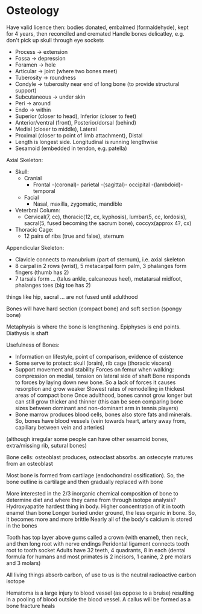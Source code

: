 <!-- SPDX-License-Identifier: zlib-acknowledgement -->
# Osteology
Have valid licence then: bodies donated, embalmed (formaldehyde), kept for 4 years, then reconciled and cremated
Handle bones delicatley, e.g. don't pick up skull through eye sockets

* Process -> extension 
* Fossa -> depression 
* Foramen -> hole 
* Articular -> joint (where two bones meet)
* Tuberosity -> roundness
* Condyle -> tuberosity near end of long bone (to provide structural support)
* Subcutaneous -> under skin
* Peri -> around
* Endo -> within
* Superior (closer to head), Inferior (closer to feet)
* Anterior/ventral (front), Posterior/dorsal (behind)
* Medial (closer to middle), Lateral
* Proximal (closer to point of limb attachment), Distal
* Length is longest side. Longitudinal is running lengthwise
* Sesamoid (embedded in tendon, e.g. patella)

Axial Skeleton: 
  * Skull:
    * Cranial
      * Frontal -(coronal)- parietal -(sagittal)- occipital -(lambdoid)- temporal
    * Facial
      * Nasal, maxilla, zygomatic, mandible
  * Veterbral Column:
    * Cervical(7, cc), thoracic(12, cx, kyphosis), lumbar(5, cc, lordosis), sacral(5, fused becoming the sacrum bone), coccyx(approx 4?, cx)
  * Thoracic Cage:
    * 12 pairs of ribs (true and false), sternum

Appendicular Skeleton:
  * Clavicle connects to manubrium (part of sternum), i.e. axial skeleton
  * 8 carpal in 2 rows (wrist), 5 metacarpal form palm, 3 phalanges form fingers (thumb has 2)
  * 7 tarsals form ... (talus ankle, calcaneous heel), metatarsal midfoot, phalanges toes (big toe has 2)

things like hip, sacral ... are not fused until adulthood

Bones will have hard section (compact bone) and soft section (spongy bone)

Metaphysis is where the bone is lengthening. Epiphyses is end points. Diathysis is shaft

Usefulness of Bones: 
* Information on lifestyle, point of comparison, evidence of existence
* Some serve to protect: skull (brain), rib cage (thoracic viscera)
* Support movement and stability
Forces on femur when walking: compression on medial, tension on lateral side of shaft
Bone responds to forces by laying down new bone. So a lack of forces it causes resorption and grow weaker
Slowest rates of remodelling in thickest areas of compact bone
Once adulthood, bones cannot grow longer but can still grow thicker and thinner (this can be seen comparing bone sizes between dominant and non-dominant arm in tennis players)
* Bone marrow produces blood cells, bones also store fats and minerals.
So, bones have blood vessels (vein towards heart, artery away from, capillary between vein and arteries)

(although irregular some people can have other sesamoid bones, extra/missing rib, sutural bones) 

Bone cells: osteoblast produces, osteoclast absorbs. an osteocyte matures from an osteoblast

Most bone is formed from cartilage (endochondral ossification). So, the bone outline is cartilage and then gradually replaced with bone

More interested in the 2/3 inorganic chemical composition of bone to determine diet and where they came from through isotope analysis?
Hydroxyapatite hardest thing in body. Higher concentration of it in tooth enamel than bone
Longer buried under ground, the less organic in bone. So, it becomes more and more brittle 
Nearly all of the body's calcium is stored in the bones

Tooth has top layer above gums called a crown (with enamel), then neck, and then long root with nerve endings
Peridontal ligament connects tooth root to tooth socket
Adults have 32 teeth, 4 quadrants, 8 in each (dental formula for humans and most primates is 2 incisors, 1 canine, 2 pre molars and 3 molars)

All living things absorb carbon, of use to us is the neutral radioactive carbon isotope

Hematoma is a large injury to blood vessel (as oppose to a bruise) resulting in a pooling of blood outside the blood vessel.
A callus will be formed as a bone fracture heals
